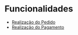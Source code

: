 # Funcionalidades

- [Realização do Pedido](./Realização%20do%20pedido/realizacao_pedido.md)
- [Realização do Pagamento](./Realização%20do%20pagamento/realizacao_pagamento.md)
